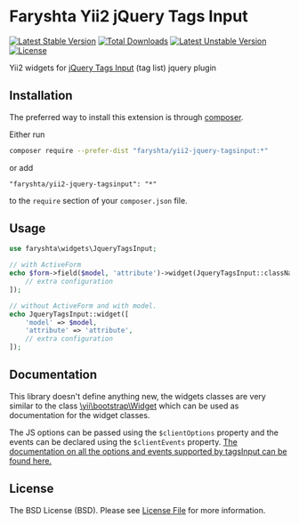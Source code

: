 Faryshta Yii2 jQuery Tags Input
=========================

[![Latest Stable Version](https://poser.pugx.org/faryshta/yii2-jquery-tagsinput/v/stable)](https://packagist.org/packages/faryshta/yii2-jquery-tagsinput) [![Total Downloads](https://poser.pugx.org/faryshta/yii2-jquery-tagsinput/downloads)](https://packagist.org/packages/faryshta/yii2-jquery-tagsinput) [![Latest Unstable Version](https://poser.pugx.org/faryshta/yii2-jquery-tagsinput/v/unstable)](https://packagist.org/packages/faryshta/yii2-jquery-tagsinputr) [![License](https://poser.pugx.org/faryshta/yii2-jquery-tagsinput/license)](https://packagist.org/packages/faryshta/yii2-jquery-tagsinput)

Yii2 widgets for [jQuery Tags Input](https://github.com/xoxco/jQuery-Tags-Input)
(tag list) jquery plugin

## Installation

The preferred way to install this extension is through [composer](http://getcomposer.org/download/).

Either run

```bash
composer require --prefer-dist "faryshta/yii2-jquery-tagsinput:*"
```

or add

```
"faryshta/yii2-jquery-tagsinput": "*"
```

to the `require` section of your `composer.json` file.

## Usage

```php
use faryshta\widgets\JqueryTagsInput;

// with ActiveForm
echo $form->field($model, 'attribute')->widget(JqueryTagsInput::className(), [
    // extra configuration
]);

// without ActiveForm and with model.
echo JqueryTagsInput::widget([
    'model' => $model,
    'attribute' => 'attribute',
    // extra configuration
]);
```

## Documentation

This library doesn't define anything new, the widgets classes are very similar
to the class [\\yii\\bootstrap\\Widget](http://www.yiiframework.com/doc-2.0/yii-bootstrap-widget.html) which can be used as documentation for the widget classes.

The JS options can be passed using the `$clientOptions` property and the events
can be declared using the `$clientEvents` property. [The documentation on all the
options and events supported by tagsInput can be found here.](http://xoxco.com/projects/code/tagsinput/)

## License

The BSD License (BSD). Please see [License File](LICENSE.md) for more information.
